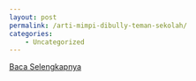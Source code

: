 ```yaml
---
layout: post
permalink: /arti-mimpi-dibully-teman-sekolah/
categories:
    - Uncategorized
---
```


[Baca Selengkapnya](/01)